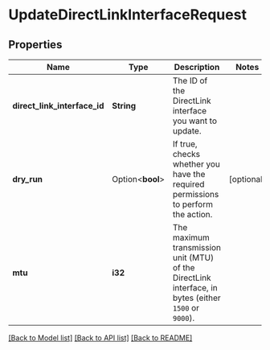 # UpdateDirectLinkInterfaceRequest

## Properties

Name | Type | Description | Notes
------------ | ------------- | ------------- | -------------
**direct_link_interface_id** | **String** | The ID of the DirectLink interface you want to update. | 
**dry_run** | Option<**bool**> | If true, checks whether you have the required permissions to perform the action. | [optional]
**mtu** | **i32** | The maximum transmission unit (MTU) of the DirectLink interface, in bytes (either `1500` or `9000`). | 

[[Back to Model list]](../README.md#documentation-for-models) [[Back to API list]](../README.md#documentation-for-api-endpoints) [[Back to README]](../README.md)


